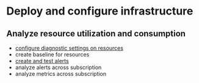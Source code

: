 # Deploy and configure infrastructure

## Analyze resource utilization and consumption
* [configure diagnostic settings on resources](https://docs.microsoft.com/en-us/azure/azure-monitor/platform/diagnostic-settings)
* create baseline for resources
* [create and test alerts](https://docs.microsoft.com/en-us/azure/azure-monitor/platform/alerts-overview?toc=%2Fazure%2Fazure-monitor%2Ftoc.json)
* analyze alerts across subscription
* analyze metrics across subscription